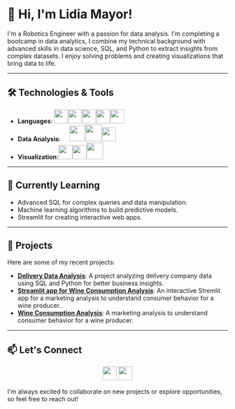 <!--
**lidiamayor/lidiamayor** is a ✨ _special_ ✨ repository because its `README.md` (this file) appears on your GitHub profile.

Here are some ideas to get you started:

- 🔭 I’m currently working on ...
- 🌱 I’m currently learning ...
- 👯 I’m looking to collaborate on ...
- 🤔 I’m looking for help with ...
- 💬 Ask me about ...
- 📫 How to reach me: ...
- 😄 Pronouns: ...
- ⚡ Fun fact: ...
-->

# 👋 Hi, I'm Lidia Mayor!

I'm a Robotics Engineer with a passion for data analysis. I'm completing a bootcamp in data analytics, I combine my technical background with advanced skills in data science, SQL, and Python to extract insights from complex datasets. I enjoy solving problems and creating visualizations that bring data to life.

---

## 🛠️ Technologies & Tools

- **Languages**: <img width ='32px' src ='https://github.com/rahulbanerjee26/githubProfileReadmeGenerator/blob/main/icons/python.svg'><img width ='32px' src ='https://github.com/rahulbanerjee26/githubProfileReadmeGenerator/blob/main/icons/mysql.svg'><img width ='32px' src ='https://github.com/rahulbanerjee26/githubProfileReadmeGenerator/blob/main/icons/matlab.svg'><img width ='32px' src ='https://github.com/rahulbanerjee26/githubProfileReadmeGenerator/blob/main/icons/cpp.svg'><img width ='32px' src ='https://github.com/rahulbanerjee26/githubProfileReadmeGenerator/blob/main/icons/c.svg'>
- **Data Analysis**: <img width ='16px' src ='https://seeklogo.com/images/P/pandas-icon-logo-BE10401BF1-seeklogo.com.png'><img width ='36px' src ='https://cdn.worldvectorlogo.com/logos/numpy-1.svg'><img width ='38px' src ='https://pydata.org/wp-content/uploads/2016/07/matplotlib-logo-300.png'><img width ='32px' src ='https://cdn.worldvectorlogo.com/logos/seaborn-1.svg'>
- **Visualization**:<img width ='32px' src ='https://e7.pngegg.com/pngimages/820/213/png-clipart-power-bi-business-intelligence-microsoft-corporation-data-visualization-data-analysis-power-bi-dashboard-templates-thumbnail.png'><img width ='32px' src ='https://cdn.worldvectorlogo.com/logos/tableau-software.svg'><img width ='38px' src ='https://seeklogo.com/images/S/streamlit-logo-1A3B208AE4-seeklogo.com.png'>

---

## 🌱 Currently Learning

- Advanced SQL for complex queries and data manipulation.
- Machine learning algorithms to build predictive models.
- Streamlit for creating interactive web apps.

---

## 🌟 Projects

Here are some of my recent projects:

- **[Delivery Data Analysis](https://github.com/lidiamayor/delivery-study-sql-minproject)**: A project analyzing delivery company data using SQL and Python for better business insights.
- **[Streamlit app for Wine Consumption Analysis](https://github.com/lidiamayor/marketing-study-project-streamlit)**: An interactive Stremlit app for a marketing analysis to understand consumer behavior for a wine producer.
- **[Wine Consumption Analysis](https://github.com/lidiamayor/marketing-study-project)**: A marketing analysis to understand consumer behavior for a wine producer.

---

## 📫 Let's Connect
<div align="center">
<a href = 'https://www.linkedin.com/in/lidia-mayor-sanjuan-3b350930b/'> <img width = '32px' src="https://raw.githubusercontent.com/rahulbanerjee26/githubAboutMeGenerator/main/icons/linked-in-alt.svg"/></a> 
<a href = 'https://github.com/lidiamayor'> <img width = '32px' src="https://raw.githubusercontent.com/rahulbanerjee26/githubAboutMeGenerator/main/icons/github.svg"/></a>
</div>

I'm always excited to collaborate on new projects or explore opportunities, so feel free to reach out!
